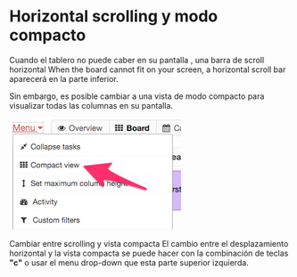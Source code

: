 Horizontal scrolling y modo compacto
=====================================

Cuando el tablero no puede caber en su pantalla , una barra de scroll horizontal 
When the board cannot fit on your screen, a horizontal scroll bar aparecerá en la parte inferior.

Sin embargo, es posible cambiar a una vista de modo compacto para visualizar todas las columnas en su pantalla.

![Cambiar a modo compacto](../screenshots/board-compact-mode.png)

Cambiar entre scrolling y vista compacta 
El cambio entre el desplazamiento horizontal y la vista compacta se puede hacer con la combinación de teclas **"c"** o usar el menu drop-down que esta parte superior izquierda.
